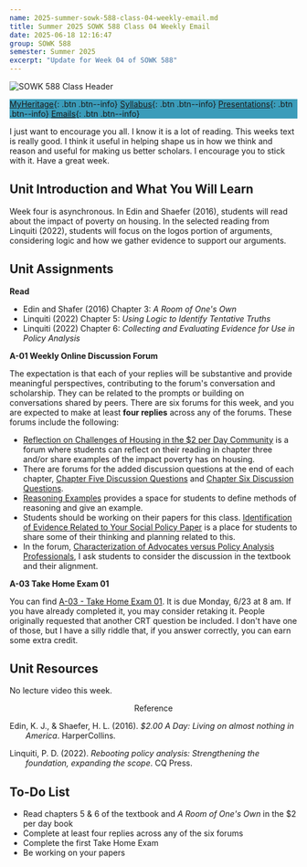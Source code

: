 ```yaml
---
name: 2025-summer-sowk-588-class-04-weekly-email.md
title: Summer 2025 SOWK 588 Class 04 Weekly Email
date: 2025-06-18 12:16:47
group: SOWK 588
semester: Summer 2025
excerpt: "Update for Week 04 of SOWK 588"
---
```


![SOWK 588 Class Header](https://jacobrcampbell.com/assets/media/2025-sowk-588-header-email-image.jpg)

<div style="background-color: #3b9cba; width: 100%;" markdown="1">

[MyHeritage](https://myheritage.heritage.edu/ICS/Academics/SOWK/SOWK_588/2425_SU-SOWK_588-0/Meet_Your_Classmates.jnz/){: .btn .btn--info}
[Syllabus](http://jacobrcampbell.com/assets/media/2025-summer-sowk-588-adv-policy-practice-campbell.pdf){: .btn .btn--info}
[Presentations](https://presentations.jacobrcampbell.com){: .btn .btn--info}
[Emails](https://jacobrcampbell.com/communications/){: .btn .btn--info}

</div>

I just want to encourage you all. I know it is a lot of reading. This weeks text is really good. I think it useful in helping shape us in how we think and reason and useful for making us better scholars. I encourage you to stick with it. Have a great week.

## Unit Introduction and What You Will Learn

Week four is asynchronous. In Edin and Shaefer (2016), students will read about the impact of poverty on housing. In the selected reading from Linquiti (2022), students will focus on the logos portion of arguments, considering logic and how we gather evidence to support our arguments.

## Unit Assignments

**Read**

- Edin and Shafer (2016) Chapter 3: _A Room of One's Own_
- Linquiti (2022) Chapter 5: _Using Logic to Identify Tentative Truths_
- Linquiti (2022) Chapter 6: _Collecting and Evaluating Evidence for Use in Policy Analysis_

**A-01 Weekly Online Discussion Forum**

The expectation is that each of your replies will be substantive and provide meaningful perspectives, contributing to the forum's conversation and scholarship. They can be related to the prompts or building on conversations shared by peers. There are six forums for this week, and you are expected to make at least **four replies** across any of the forums. These forums include the following:

- [Reflection on Challenges of Housing in the $2 per Day Community](https://myheritage.heritage.edu/ICS/Academics/SOWK/SOWK_588/2425_SU-SOWK_588-0/💻_W-04_616-622.jnz?portlet=Group_Discussion_Forums&screen=PostView&screenType=change&id=f73df263-cd5b-441d-8916-18591b3059d6) is a forum where students can reflect on their reading in chapter three and/or share examples of the impact poverty has on housing.
- There are forums for the added discussion questions at the end of each chapter, [Chapter Five Discussion Questions](https://myheritage.heritage.edu/ICS/Academics/SOWK/SOWK_588/2425_SU-SOWK_588-0/💻_W-04_616-622.jnz?portlet=Group_Discussion_Forums&screen=PostView&screenType=change&id=7831fce6-4061-4b08-9a4d-0e561d69632b) and [Chapter Six Discussion Questions](https://myheritage.heritage.edu/ICS/Academics/SOWK/SOWK_588/2425_SU-SOWK_588-0/💻_W-04_616-622.jnz?portlet=Group_Discussion_Forums&screen=PostView&screenType=change&id=6b869a2a-b41d-4b89-80dc-a85d823d2aa3).
- [Reasoning Examples](https://myheritage.heritage.edu/ICS/Academics/SOWK/SOWK_588/2425_SU-SOWK_588-0/💻_W-04_616-622.jnz?portlet=Group_Discussion_Forums&screen=PostView&screenType=change&id=1aebd2b9-5117-4391-a063-9148f16ca824) provides a space for students to define methods of reasoning and give an example.
- Students should be working on their papers for this class. [Identification of Evidence Related to Your Social Policy Paper](https://myheritage.heritage.edu/ICS/Academics/SOWK/SOWK_588/2425_SU-SOWK_588-0/💻_W-04_616-622.jnz?portlet=Group_Discussion_Forums&screen=PostView&screenType=change&id=957fd5a3-b016-464e-a9cb-52f3c725d14b) is a place for students to share some of their thinking and planning related to this.
- In the forum, [Characterization of Advocates versus Policy Analysis Professionals](https://myheritage.heritage.edu/ICS/Academics/SOWK/SOWK_588/2425_SU-SOWK_588-0/💻_W-04_616-622.jnz?portlet=Group_Discussion_Forums&screen=PostView&screenType=change&id=92952e0b-4840-4820-ab71-c5dc9bfc6beb), I ask students to consider the discussion in the textbook and their alignment.

**A-03 Take Home Exam 01**

You can find [A-03 - Take Home Exam 01](https://myheritage.heritage.edu/ICS/Academics/SOWK/SOWK_588/2425_SU-SOWK_588-0/Assignments.jnz?portlet=Coursework&screen=AssignmentDetailView&screenType=change&id=0fc6b7db-571c-4d17-af75-f1cd68492db2). It is due Monday, 6/23 at 8 am. If you have already completed it, you may consider retaking it. People originally requested that another CRT question be included. I don't have one of those, but I have a silly riddle that, if you answer correctly, you can earn some extra credit.

## Unit Resources

No lecture video this week.

<div style="text-align: center" markdown="1">
Reference
</div>
<div style="margin: 0 0 0 2em; text-indent: -2em;" markdown="1">

Edin, K. J., & Shaefer, H. L. (2016). _$2.00 A Day: Living on almost nothing in America_. HarperCollins. 

Linquiti, P. D. (2022). _Rebooting policy analysis: Strengthening the foundation, expanding the scope_. CQ Press.  

</div>

## To-Do List

- Read chapters 5 & 6 of the textbook and _A Room of One's Own_ in the $2 per day book
- Complete at least four replies across any of the six forums
- Complete the first Take Home Exam 
- Be working on your papers